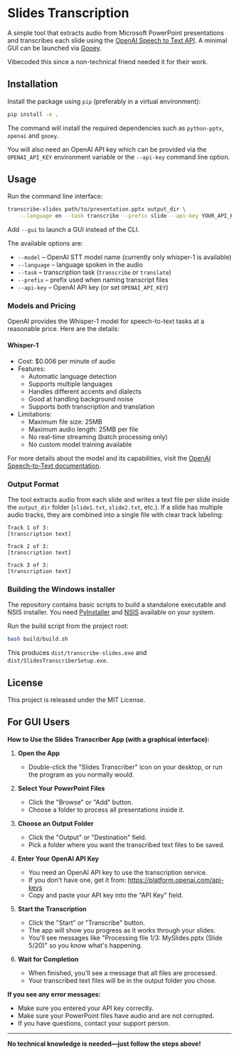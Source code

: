 # Slides Transcription

A simple tool that extracts audio from Microsoft PowerPoint presentations and transcribes each slide using the [OpenAI Speech to Text API](https://platform.openai.com/docs/guides/speech-to-text). A minimal GUI can be launched via [Gooey](https://github.com/chriskiehl/Gooey).

Vibecoded this since a non-technical friend needed it for their work.

## Installation

Install the package using `pip` (preferably in a virtual environment):

```bash
pip install -e .
```

The command will install the required dependencies such as `python-pptx`, `openai` and `gooey`.

You will also need an OpenAI API key which can be provided via the `OPENAI_API_KEY` environment variable or the `--api-key` command line option.

## Usage

Run the command line interface:

```bash
transcribe-slides path/to/presentation.pptx output_dir \
    --language en --task transcribe --prefix slide --api-key YOUR_API_KEY
```

Add `--gui` to launch a GUI instead of the CLI.

The available options are:

* `--model` – OpenAI STT model name (currently only whisper-1 is available)
* `--language` – language spoken in the audio
* `--task` – transcription task (`transcribe` or `translate`)
* `--prefix` – prefix used when naming transcript files
* `--api-key` – OpenAI API key (or set `OPENAI_API_KEY`)

### Models and Pricing

OpenAI provides the Whisper-1 model for speech-to-text tasks at a reasonable price. Here are the details:

#### Whisper-1
- Cost: $0.006 per minute of audio
- Features:
  - Automatic language detection
  - Supports multiple languages
  - Handles different accents and dialects
  - Good at handling background noise
  - Supports both transcription and translation
- Limitations:
  - Maximum file size: 25MB
  - Maximum audio length: 25MB per file
  - No real-time streaming (batch processing only)
  - No custom model training available

For more details about the model and its capabilities, visit the [OpenAI Speech-to-Text documentation](https://platform.openai.com/docs/guides/speech-to-text).

### Output Format

The tool extracts audio from each slide and writes a text file per slide inside the `output_dir` folder (`slide1.txt`, `slide2.txt`, etc.). If a slide has multiple audio tracks, they are combined into a single file with clear track labeling:

```
Track 1 of 3:
[transcription text]

Track 2 of 3:
[transcription text]

Track 3 of 3:
[transcription text]
```

### Building the Windows installer

The repository contains basic scripts to build a standalone executable and NSIS installer. You need [PyInstaller](https://pyinstaller.org/) and [NSIS](https://nsis.sourceforge.io/) available on your system.

Run the build script from the project root:

```bash
bash build/build.sh
```

This produces `dist/transcribe-slides.exe` and `dist/SlidesTranscriberSetup.exe`.

## License

This project is released under the MIT License.

## For GUI Users

**How to Use the Slides Transcriber App (with a graphical interface):**

1. **Open the App**
   - Double-click the "Slides Transcriber" icon on your desktop, or run the program as you normally would.

2. **Select Your PowerPoint Files**
   - Click the "Browse" or "Add" button.
   - Choose a folder to process all presentations inside it.

3. **Choose an Output Folder**
   - Click the "Output" or "Destination" field.
   - Pick a folder where you want the transcribed text files to be saved.

4. **Enter Your OpenAI API Key**
   - You need an OpenAI API key to use the transcription service.
   - If you don't have one, get it from: https://platform.openai.com/api-keys
   - Copy and paste your API key into the "API Key" field.

5. **Start the Transcription**
   - Click the "Start" or "Transcribe" button.
   - The app will show you progress as it works through your slides.
   - You'll see messages like "Processing file 1/3: MySlides.pptx (Slide 5/20)" so you know what's happening.

6. **Wait for Completion**
   - When finished, you'll see a message that all files are processed.
   - Your transcribed text files will be in the output folder you chose.

**If you see any error messages:**
- Make sure you entered your API key correctly.
- Make sure your PowerPoint files have audio and are not corrupted.
- If you have questions, contact your support person.

---

**No technical knowledge is needed—just follow the steps above!**
